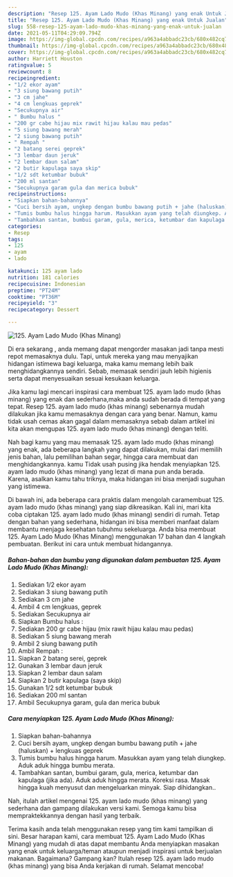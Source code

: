 ```yaml
---
description: "Resep 125. Ayam Lado Mudo (Khas Minang) yang enak Untuk Jualan"
title: "Resep 125. Ayam Lado Mudo (Khas Minang) yang enak Untuk Jualan"
slug: 558-resep-125-ayam-lado-mudo-khas-minang-yang-enak-untuk-jualan
date: 2021-05-11T04:29:09.794Z
image: https://img-global.cpcdn.com/recipes/a963a4abbadc23cb/680x482cq70/125-ayam-lado-mudo-khas-minang-foto-resep-utama.jpg
thumbnail: https://img-global.cpcdn.com/recipes/a963a4abbadc23cb/680x482cq70/125-ayam-lado-mudo-khas-minang-foto-resep-utama.jpg
cover: https://img-global.cpcdn.com/recipes/a963a4abbadc23cb/680x482cq70/125-ayam-lado-mudo-khas-minang-foto-resep-utama.jpg
author: Harriett Houston
ratingvalue: 5
reviewcount: 8
recipeingredient:
- "1/2 ekor ayam"
- "3 siung bawang putih"
- "3 cm jahe"
- "4 cm lengkuas geprek"
- "Secukupnya air"
- " Bumbu halus "
- "200 gr cabe hijau mix rawit hijau kalau mau pedas"
- "5 siung bawang merah"
- "2 siung bawang putih"
- " Rempah "
- "2 batang serei geprek"
- "3 lembar daun jeruk"
- "2 lembar daun salam"
- "2 butir kapulaga saya skip"
- "1/2 sdt ketumbar bubuk"
- "200 ml santan"
- "Secukupnya garam gula dan merica bubuk"
recipeinstructions:
- "Siapkan bahan-bahannya"
- "Cuci bersih ayam, ungkep dengan bumbu bawang putih + jahe (haluskan) + lengkuas geprek"
- "Tumis bumbu halus hingga harum. Masukkan ayam yang telah diungkep. Aduk aduk hingga bumbu merata."
- "Tambahkan santan, bumbui garam, gula, merica, ketumbar dan kapulaga (jika ada). Aduk aduk hingga merata. Koreksi rasa. Masak hingga kuah menyusut dan mengeluarkan minyak. Siap dihidangkan.."
categories:
- Resep
tags:
- 125
- ayam
- lado

katakunci: 125 ayam lado 
nutrition: 181 calories
recipecuisine: Indonesian
preptime: "PT24M"
cooktime: "PT36M"
recipeyield: "3"
recipecategory: Dessert

---
```



![125. Ayam Lado Mudo (Khas Minang)](https://img-global.cpcdn.com/recipes/a963a4abbadc23cb/680x482cq70/125-ayam-lado-mudo-khas-minang-foto-resep-utama.jpg)

Di era  sekarang , anda memang dapat mengorder masakan jadi tanpa mesti repot memasaknya dulu. Tapi, untuk mereka yang mau menyajikan hidangan istimewa bagi keluarga, maka kamu memang lebih baik menghidangkannya sendiri. Sebab, memasak sendiri jauh lebih higienis serta dapat menyesuaikan sesuai kesukaan keluarga.

Jika kamu lagi mencari inspirasi cara membuat 125. ayam lado mudo (khas minang) yang enak dan sederhana,maka anda sudah berada di tempat yang tepat. Resep 125. ayam lado mudo (khas minang)  sebenarnya mudah dilakukan jika kamu memasaknya dengan cara yang benar. Namun, kamu tidak usah cemas akan gagal dalam memasaknya 
sebab dalam artikel ini kita akan mengupas 125. ayam lado mudo (khas minang) dengan teliti.  



Nah bagi kamu yang mau memasak 125. ayam lado mudo (khas minang) yang enak, ada beberapa langkah yang dapat dilakukan, mulai dari memilih jenis bahan, lalu pemilihan bahan segar, hingga cara membuat dan menghidangkannya. kamu Tidak usah pusing jika hendak menyiapkan 125. ayam lado mudo (khas minang) yang lezat di mana pun anda berada. Karena, asalkan kamu  tahu triknya, maka hidangan ini bisa menjadi suguhan yang istimewa.

Di bawah ini, ada beberapa cara praktis  dalam mengolah caramembuat 125. ayam lado mudo (khas minang) yang siap dikreasikan. Kali ini, mari kita coba ciptakan 125. ayam lado mudo (khas minang) sendiri di rumah. Tetap dengan bahan yang sederhana, hidangan ini bisa memberi manfaat dalam membantu menjaga kesehatan tubuhmu sekeluarga. Anda bisa membuat 125. Ayam Lado Mudo (Khas Minang) menggunakan 17 bahan dan 4 langkah pembuatan. Berikut ini cara untuk membuat hidangannya.

<!--inarticleads1-->

##### Bahan-bahan dan bumbu yang digunakan dalam pembuatan 125. Ayam Lado Mudo (Khas Minang):

1. Sediakan 1/2 ekor ayam
1. Sediakan 3 siung bawang putih
1. Sediakan 3 cm jahe
1. Ambil 4 cm lengkuas, geprek
1. Sediakan Secukupnya air
1. Siapkan  Bumbu halus :
1. Sediakan 200 gr cabe hijau (mix rawit hijau kalau mau pedas)
1. Sediakan 5 siung bawang merah
1. Ambil 2 siung bawang putih
1. Ambil  Rempah :
1. Siapkan 2 batang serei, geprek
1. Gunakan 3 lembar daun jeruk
1. Siapkan 2 lembar daun salam
1. Siapkan 2 butir kapulaga (saya skip)
1. Gunakan 1/2 sdt ketumbar bubuk
1. Sediakan 200 ml santan
1. Ambil Secukupnya garam, gula dan merica bubuk




<!--inarticleads2-->

##### Cara menyiapkan 125. Ayam Lado Mudo (Khas Minang):

1. Siapkan bahan-bahannya
1. Cuci bersih ayam, ungkep dengan bumbu bawang putih + jahe (haluskan) + lengkuas geprek
1. Tumis bumbu halus hingga harum. Masukkan ayam yang telah diungkep. Aduk aduk hingga bumbu merata.
1. Tambahkan santan, bumbui garam, gula, merica, ketumbar dan kapulaga (jika ada). Aduk aduk hingga merata. Koreksi rasa. Masak hingga kuah menyusut dan mengeluarkan minyak. Siap dihidangkan..




Nah, itulah artikel mengenai  125. ayam lado mudo (khas minang)  yang sederhana dan gampang dilakukan versi kami. Semoga kamu bisa mempraktekkannya dengan hasil yang terbaik. 

Terima kasih anda telah menggunakan resep yang tim kami tampilkan di sini. Besar harapan kami, cara membuat  125. Ayam Lado Mudo (Khas Minang) yang mudah di atas dapat membantu Anda menyiapkan masakan yang enak untuk keluarga/teman ataupun menjadi inspirasi untuk berjualan makanan. Bagaimana? Gampang kan? Itulah resep 125. ayam lado mudo (khas minang) yang bisa Anda kerjakan di rumah. Selamat mencoba!


